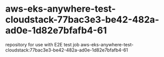 # aws-eks-anywhere-test-cloudstack-77bac3e3-be42-482a-ad0e-1d82e7bfafb4-61
repository for use with E2E test job aws-eks-anywhere-test-cloudstack:77bac3e3-be42-482a-ad0e-1d82e7bfafb4-61
